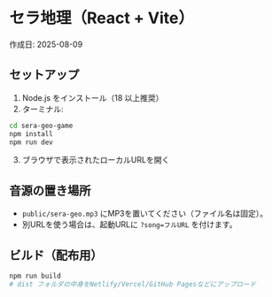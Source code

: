 # セラ地理（React + Vite）
作成日: 2025-08-09

## セットアップ
1. Node.js をインストール（18 以上推奨）
2. ターミナル:
```bash
cd sera-geo-game
npm install
npm run dev
```
3. ブラウザで表示されたローカルURLを開く

## 音源の置き場所
- `public/sera-geo.mp3` にMP3を置いてください（ファイル名は固定）。
- 別URLを使う場合は、起動URLに `?song=フルURL` を付けます。

## ビルド（配布用）
```bash
npm run build
# dist フォルダの中身をNetlify/Vercel/GitHub Pagesなどにアップロード
```
